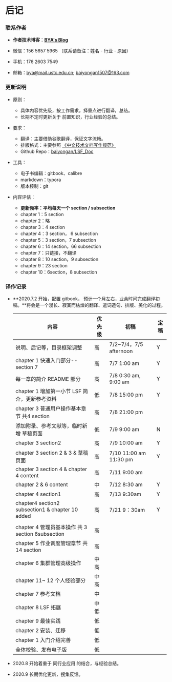 # 后记

### 联系作者

- **作者技术博客**：[**BYA's Blog**](http://bya.cool)
- 微信：156 5657 5965 （联系请备注：姓名 - 行业 - 原因）

- 手机：176 2603 7549
- 邮箱：bya@mail.ustc.edu.cn;   baiyongan1507@163.com



### 更新说明

- 原则：

  - 具体内容优先级，按工作需求，择重点进行翻译，总结。
  - 长期不定时更新关于 前置知识，行业经验的总结。

- 要求：

  - 翻译：主要借助谷歌翻译，保证文字流畅。
  - 排版格式：主要参照 [《中文技术文档写作规范》](https://github.com/ruanyf/document-style-guide)
  - Github Repo：[baiyongan/LSF_Doc](https://github.com/baiyongan/LSF_Doc)

- 工具：

  - 电子书编辑：gitbook、calibre
  - markdown：typora
  - 版本控制：git

- 内容评估：

  - **更新频率：平均每天一个 section / subsection**
  - chapter 1：5 section
  - chapter 2：略
  - chapter 3：4 section 
  - chapter 4：3 section， 6 subsection
  - chapter 5：3 section，7 subsection
  - chapter 6：14 section，66 subsection
  - chapter 7：只链接，不翻译
  - chapter 8：10 section，9 subsection
  - chapter 9：23 section
  - chapter 10：6section，8 subsection
  
  

### 译作记录

- **2020.7.2 开始，配置 gitbook， 预计一个月左右，业余时间完成翻译初稿。**将会是一个漫长、寂寞而枯燥的翻译、遣词造句、排版、美化的过程。
  
  | 内容                                              | 优先级 | 初稿                   | 定稿 |
  | ------------------------------------------------- | ------ | ---------------------- | ---- |
  | 说明、后记等，目录框架调整                        | 高     | 7/2~7/4，7/5 afternoon | Y    |
  | chapter 1 快速入门部分--section 7                 | 高     | 7/7 1:00 am            | Y    |
  | 每一章的简介 README 部分                          | 高     | 7/8 0:30 am, 9:00 am   | Y    |
  | chapter 1 增加第一小节 LSF 简介，更新参考资料     | 低     | 7/8 15:00 pm           | Y    |
  | chapter 3 普通用户操作基本章节 共4 section        | 高     | 7/8 21:00 pm           |      |
  | 添加附录、参考文献等，临时新增 草稿页面           | 低     | 7/9 9:00 am            | N    |
  | chapter 3 section2                                | 高     | 7/9 10:00 am           | Y    |
  | chapter 3 section 2 & 3 & 草稿页面                | 高     | 7/10 11:00 am 11:30 pm | Y    |
  | chapter 3 section 4 & chapter 4 content           | 高     | 7/11 9:00 am           |      |
  | chapter 2 & 6 content                             | 中     | 7/12 8:30 am           | Y    |
  | chapter 4 section1                                | 高     | 7/13 9:30am            | Y    |
  | chapter4 section2 subsection1 & chapter 10 added  | 高     | 7/21 9：30am           | Y    |
  |                                                   |        |                        |      |
  | chapter 4 管理员基本操作 共 3 section 6subsection | 高     |                        |      |
  | chapter 5 作业调度管理章节 共 14 section          | 高     |                        |      |
  | chapter 6 集群管理高级操作                        | 中高   |                        |      |
  | chapter 11~ 12 个人经验部分                       | 中高   |                        |      |
  | chapter 7 参考文档                                | 中     |                        |      |
  | chapter 8 LSF 拓展                                | 中低   |                        |      |
  | chapter 9 最佳实践                                | 低     |                        |      |
  | chapter 2 安装、迁移                              | 低     |                        |      |
  | chapter 1 入门介绍完善                            | 低     |                        |      |
  | 全体校验、发布电子版                              | 低     |                        |      |
  



- 2020.8 开始着重于 同行业应用 的结合，与经验总结。
- 2020.9 长期优化更新，搜集反馈。



